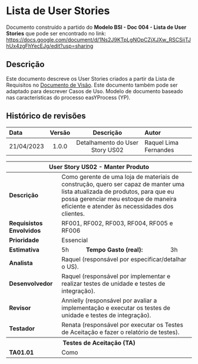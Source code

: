 # Lista de User Stories

Documento construído a partido do **Modelo BSI - Doc 004 - Lista de User Stories** que pode ser encontrado no
link: <https://docs.google.com/document/d/1Ns2J9KTpLgNOpCZjXJXw_RSCSijTJhUx4zgFhYecEJg/edit?usp=sharing>

## Descrição

Este documento descreve os User Stories criados a partir da Lista de Requisitos no [Documento de Visão](doc-visao.md). Este documento também pode ser adaptado para descrever Casos de Uso. Modelo de documento baseado nas características do processo easYProcess (YP).

## Histórico de revisões

| Data       | Versão |                           Descrição                       | Autor                          |
| :--------- | :----: | :-------------------------------------------------------: | :----------------------------- |
| 21/04/2023 | 1.0.0  |                Detalhamento do User Story US02            | Raquel Lima Fernandes          |


<table>
  <thead>
    <tr>
      <th colspan="4" scope="row">User Story US02 - Manter Produto</th>
    </tr>
  </thead>
  <tbody>
    <tr>
      <td scope="row"><b>Descrição</b></td>
      <td colspan="3">Como gerente de uma loja de materiais de construção,
        quero ser capaz de manter uma lista atualizada de produtos,
        para que eu possa gerenciar meu estoque de maneira eficiente e atender às necessidades dos clientes.
</td>
    </tr>
    <tr>
      <td scope="row"><b>Requisistos Envolvidos<b/></td>
      <td colspan="3">RF001, RF002, RF003, RF004, RF005 e RF006</td>
    </tr>
    <tr>
      <td scope="row"><b>Prioridade</b></td>
      <td colspan="3">Essencial</td>
    </tr>
    <tr>
      <td scope="row"><b>Estimativa<b/></td>
      <td>5h</td>
      <td><b>Tempo Gasto (real):<b/></td>
      <td>3h</td>
    </tr>
    <tr>
      <td scope="row"><b>Analista<b/></td>
      <td colspan="3">Raquel (responsável por especificar/detalhar o US).</td>
    </tr>
    <tr>
      <td scope="row"><b>Desenvolvedor<b/></td>
      <td colspan="3">Raquel (responsável por implementar e realizar testes de unidade e testes de integração).
      </td>
    </tr>
    <tr>
      <td scope="row"><b>Revisor<b/></td>
      <td colspan="3">Annielly (responsável por avaliar a implementação e executar os testes de unidade e testes de integração).
      </td>
    </tr>
    <tr>
      <td scope="row"><b>Testador<b/></td>
      <td colspan="3">Renata (responsável por executar os Testes de Aceitação e fazer o relatório de testes).
      </td>
    </tr>
    <tr>
      <th colspan="4" scope="row">Testes de Aceitação (TA)</th>
    </tr>
    <tr>
      <td scope="row"><b>TA01.01</b></td>
      <td colspan="3">Como</td>
    </tr>
  </tbody>
</table>
